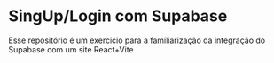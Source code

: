 # SingUp/Login com Supabase

Esse repositório é um exercicio para a familiarização da integração do Supabase com um site React+Vite
